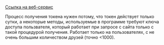 [Ссылка на веб-сервис](https://project-friends-network.herokuapp.com/)

Процесс получения токена нужен потому, что токен действует только сутки, а некоторые методы, используемые в программе требуют ключа доступа пользвателя,   который работает при запросе с сайта только с такой процедурой получения.
Работает только на пользователях, с не очень большим количеством друзей (точно <1000).
